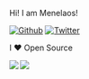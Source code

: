Hi! I am Menelaos!

[![Github](https://img.shields.io/github/followers/mkotsollaris?label=Follow&style=social)](https://github.com/mkotsollaris)
[![Twitter](https://img.shields.io/twitter/url/https/twitter.com/mkotsollaris.svg?style=social&label=Follow%20%40mkotsollaris)](https://twitter.com/mkotsollaris)

I ❤ Open Source

<a href="https://github.com/mkotsollaris/github-readme-stats">
  <img align="left" src="https://github-readme-stats.vercel.app/api?username=mkotsollaris&title_color=ffffff&text_color=ffffff&icon_color=ec5990&bg_color=081229&show_icons=true" />
</a>
<a href="https://github.com/mkotsollaris/github-readme-stats">
  <img align="left" src="https://github-readme-stats.vercel.app/api/top-langs/?username=mkotsollaris&title_color=ffffff&text_color=ffffff&icon_color=bf1650&bg_color=081229" />
</a>

<!--
**mkotsollaris/mkotsollaris** is a ✨ _special_ ✨ repository because its `README.md` (this file) appears on your GitHub profile.

Here are some ideas to get you started:

- 🔭 I’m currently working on ...
- 🌱 I’m currently learning ...
- 👯 I’m looking to collaborate on ...
- 🤔 I’m looking for help with ...
- 💬 Ask me about ...
- 📫 How to reach me: ...
- 😄 Pronouns: ...
- ⚡ Fun fact: ...
-->
